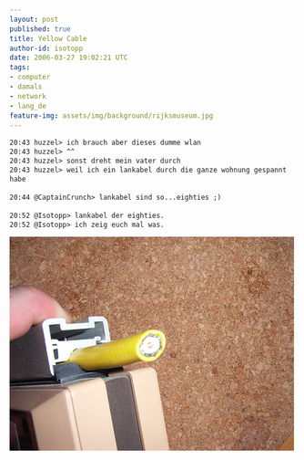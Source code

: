 ```yaml
---
layout: post
published: true
title: Yellow Cable
author-id: isotopp
date: 2006-03-27 19:02:21 UTC
tags:
- computer
- damals
- network
- lang_de
feature-img: assets/img/background/rijksmuseum.jpg
---
```


    20:43 huzzel> ich brauch aber dieses dumme wlan
    20:43 huzzel> ^^
    20:43 huzzel> sonst dreht mein vater durch
    20:43 huzzel> weil ich ein lankabel durch die ganze wohnung gespannt habe
    
    20:44 @CaptainCrunch> lankabel sind so...eighties ;)
    
    20:52 @Isotopp> lankabel der eighties.
    20:52 @Isotopp> ich zeig euch mal was.

![](/uploads/yellow_cable.jpg)

